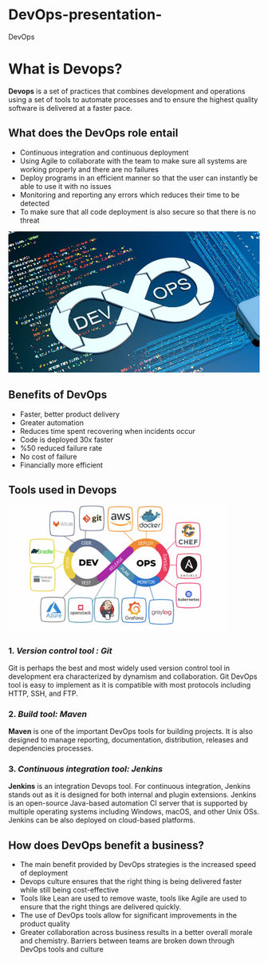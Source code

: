 # DevOps-presentation-
DevOps 

# What is Devops? 

**Devops** is a set of practices that combines development and operations using a set of tools to automate processes and to ensure the highest quality software is delivered at a faster pace.


## What does the DevOps role entail 

- Continuous integration and continuous deployment
- Using Agile to collaborate with the team to make sure all systems are working properly and there are no failures
- Deploy programs in an efficient manner so that the user can instantly be able to use it with no issues
- Monitoring and reporting any errors which reduces their time to be detected
- To make sure that all code deployment is also secure so that there is no threat


![](960x0.jpg)

## Benefits of DevOps

- Faster, better product delivery
- Greater automation
- Reduces time spent recovering when incidents occur
- Code is deployed 30x faster
- %50 reduced failure rate
- No cost of failure
- Financially more efficient 


## Tools used in Devops

![](1__eJaw96xLBR-xEzlwbTOyw.png) 
 
### 1. *Version control tool : Git*

Git is perhaps the best and most widely used version control tool in development era characterized by dynamism and collaboration. 
Git DevOps tool is easy to implement as it is compatible with most protocols including HTTP, SSH, and FTP.

### 2. *Build tool: Maven*

**Maven** is one of the important DevOps tools for building projects. It is also designed to manage reporting, documentation, distribution, releases and dependencies processes. 

### 3. *Continuous integration tool: Jenkins*

**Jenkins** is an integration Devops tool. For continuous integration, Jenkins stands out as it is designed for both internal and plugin extensions. Jenkins is an open-source Java-based automation CI server that is supported by multiple operating systems including Windows, macOS, and other Unix OSs. Jenkins can be also deployed on cloud-based platforms.


## How does DevOps benefit a business? 

- The main benefit provided by DevOps strategies is the increased speed of deployment
- Devops culture ensures that the right thing is being delivered faster while still being cost-effective
- Tools like Lean are used to remove waste, tools like Agile are used to ensure that the right things are delivered quickly.
- The use of DevOps tools allow for significant improvements in the product quality
- Greater collaboration across business results in a better overall morale and chemistry. Barriers between teams are broken down through DevOps tools and culture